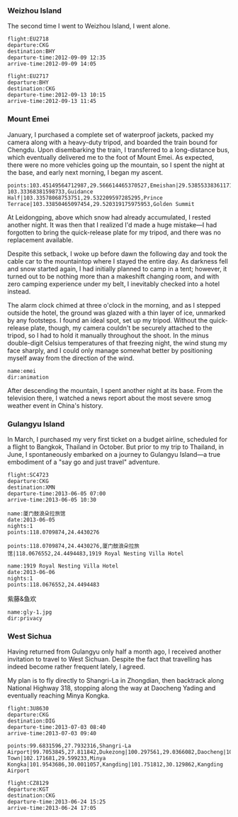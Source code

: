 
<a-secret name="shapingpark" autoload></a-secret>

<a-secret name="zounian" autoload></a-secret>

<a-secret name="tuhuan" autoload></a-secret>

<a-secret name="dy" autoload></a-secret>

<a-secret name="apple" autoload></a-secret>

<a-secret name="lxm" autoload></a-secret>

<a-secret name="zx" autoload></a-secret>

<a-secret name="dd" autoload></a-secret>

<a-secret name="lu" autoload></a-secret>

### Weizhou Island

The second time I went to Weizhou Island, I went alone.

```<a-flight>
flight:EU2718
departure:CKG
destination:BHY
departure-time:2012-09-09 12:35
arrive-time:2012-09-09 14:05
```

```<a-flight>
flight:EU2717
departure:BHY
destination:CKG
departure-time:2012-09-13 10:15
arrive-time:2012-09-13 11:45
```

<a-secret name="zly" autoload></a-secret>

<a-secret name="wxj" autoload></a-secret>

<a-secret name="dww" autoload></a-secret>

### Mount Emei

January, I purchased a complete set of waterproof jackets, packed my camera along with a heavy-duty tripod, and boarded the train bound for Chengdu. Upon disembarking the train, I transferred to a long-distance bus, which eventually delivered me to the foot of Mount Emei. As expected, there were no more vehicles going up the mountain, so I spent the night at the base, and early next morning, I began my ascent.

```<a-map>
points:103.45149564712987,29.566614465370527,Emeishan|29.53855338361171, 103.33368381598733,Guidance Half|103.33578068753751,29.532209597285295,Prince Terrace|103.33850465097454,29.520319175975953,Golden Summit
```

At Leidongping, above which snow had already accumulated, I rested another night. It was then that I realized I'd made a huge mistake—I had forgotten to bring the quick-release plate for my tripod, and there was no replacement available.

Despite this setback, I woke up before dawn the following day and took the cable car to the mountaintop where I stayed the entire day. As darkness fell and snow started again, I had initially planned to camp in a tent; however, it turned out to be nothing more than a makeshift changing room, and with zero camping experience under my belt, I inevitably checked into a hotel instead.

The alarm clock chimed at three o'clock in the morning, and as I stepped outside the hotel, the ground was glazed with a thin layer of ice, unmarked by any footsteps. I found an ideal spot, set up my tripod. Without the quick-release plate, though, my camera couldn't be securely attached to the tripod, so I had to hold it manually throughout the shoot. In the minus double-digit Celsius temperatures of that freezing night, the wind stung my face sharply, and I could only manage somewhat better by positioning myself away from the direction of the wind.

```<a-img>
name:emei
dir:animation
```

After descending the mountain, I spent another night at its base. From the television there, I watched a news report about the most severe smog weather event in China's history.

### Gulangyu Island

In March, I purchased my very first ticket on a budget airline, scheduled for a flight to Bangkok, Thailand in October. But prior to my trip to Thailand, in June, I spontaneously embarked on a journey to Gulangyu Island—a true embodiment of a "say go and just travel" adventure.

```<a-flight>
flight:SC4723
departure:CKG
destination:XMN
departure-time:2013-06-05 07:00
arrive-time:2013-06-05 10:30
```

```<a-hotel>
name:厦门鼓浪朵拉旅馆
date:2013-06-05
nights:1
points:118.0709874,24.4430276
```

```<a-map>
points:118.0709874,24.4430276,厦门鼓浪朵拉旅馆|118.0676552,24.4494483,1919 Royal Nesting Villa Hotel
```

```<a-hotel>
name:1919 Royal Nesting Villa Hotel
date:2013-06-06
nights:1
points:118.0676552,24.4494483
```

紫藤&鱼欢

```<a-img>
name:gly-1.jpg
dir:privacy
```

<a-flight flight="CA4166" departure="XMN" departure-time="2013-06-07 22:05" destination="CKG" arrive-time="2013-06-08 00:30"></a-flight>

### West Sichua

Having returned from Gulangyu only half a month ago, I received another invitation to travel to West Sichuan. Despite the fact that travelling has indeed become rather frequent lately, I agreed.

My plan is to fly directly to Shangri-La in Zhongdian, then backtrack along National Highway 318,
stopping along the way at Daocheng Yading and eventually reaching Minya Kongka.

```<a-flight>
flight:3U8630
departure:CKG
destination:DIG
departure-time:2013-07-03 08:40
arrive-time:2013-07-03 09:40
```

```<a-map>
points:99.6831596,27.7932316,Shangri-La Airport|99.7053845,27.811842,Dukezong|100.297561,29.0366082,Daocheng|101.527224,30.021596,Xinduqiao|101.9543686,30.0011057,Kangding|102.12298657466907,29.643981581567523,Moxi Town|102.171681,29.599233,Minya Kongka|101.9543686,30.0011057,Kangding|101.751812,30.129862,Kangding Airport
```

```<a-flight>
flight:CZ8129
departure:KGT
destination:CKG
departure-time:2013-06-24 15:25
arrive-time:2013-06-24 17:05
```

<a-secret name="hq" autoload></a-secret>

